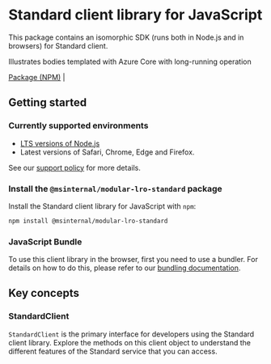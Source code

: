 # Standard client library for JavaScript

This package contains an isomorphic SDK (runs both in Node.js and in browsers) for Standard client.

Illustrates bodies templated with Azure Core with long-running operation

[Package (NPM)](https://www.npmjs.com/package/@msinternal/modular-lro-standard) |

## Getting started

### Currently supported environments

- [LTS versions of Node.js](https://github.com/nodejs/release#release-schedule)
- Latest versions of Safari, Chrome, Edge and Firefox.

See our [support policy](https://github.com/Azure/azure-sdk-for-js/blob/main/SUPPORT.md) for more details.


### Install the `@msinternal/modular-lro-standard` package

Install the Standard client library for JavaScript with `npm`:

```bash
npm install @msinternal/modular-lro-standard
```



### JavaScript Bundle
To use this client library in the browser, first you need to use a bundler. For details on how to do this, please refer to our [bundling documentation](https://aka.ms/AzureSDKBundling).

## Key concepts

### StandardClient

`StandardClient` is the primary interface for developers using the Standard client library. Explore the methods on this client object to understand the different features of the Standard service that you can access.

